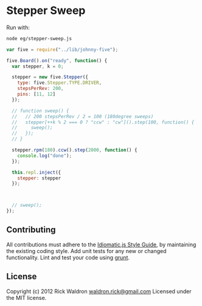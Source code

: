 # Stepper Sweep

Run with:
```bash
node eg/stepper-sweep.js
```


```javascript
var five = require("../lib/johnny-five");

five.Board().on("ready", function() {
  var stepper, k = 0;

  stepper = new five.Stepper({
    type: five.Stepper.TYPE.DRIVER,
    stepsPerRev: 200,
    pins: [11, 12]
  });

  // function sweep() {
  //   // 200 stepsPerRev / 2 = 100 (180degree sweeps)
  //   stepper[++k % 2 === 0 ? "ccw" : "cw"]().step(100, function() {
  //     sweep();
  //   });
  // }

  stepper.rpm(180).ccw().step(2000, function() {
    console.log("done");
  });

  this.repl.inject({
    stepper: stepper
  });



  // sweep();
});

```













## Contributing
All contributions must adhere to the [Idiomatic.js Style Guide](https://github.com/rwldrn/idiomatic.js),
by maintaining the existing coding style. Add unit tests for any new or changed functionality. Lint and test your code using [grunt](https://github.com/cowboy/grunt).

## License
Copyright (c) 2012 Rick Waldron <waldron.rick@gmail.com>
Licensed under the MIT license.
